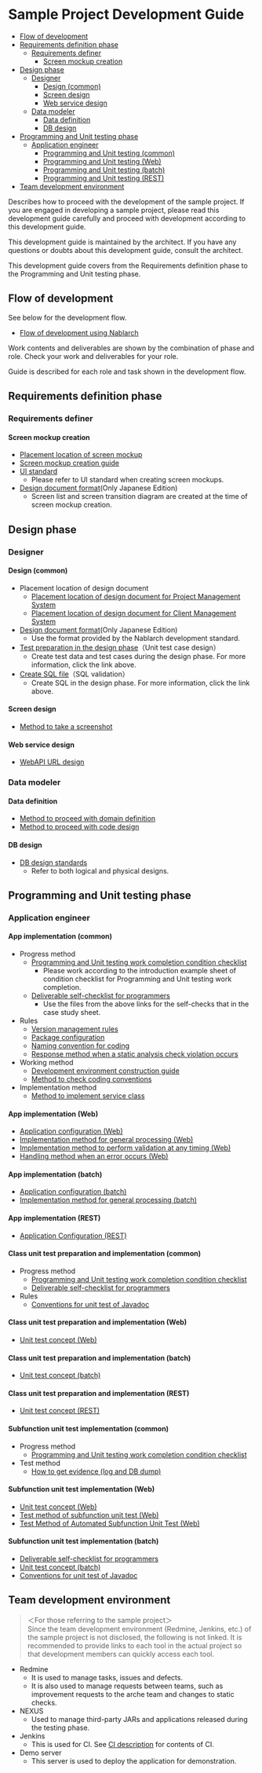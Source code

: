 # Sample Project Development Guide

- [Flow of development](#Flow-of-development)
- [Requirements definition phase](#Requirements-definition-phase)
  - [Requirements definer](#Requirements-definer)
    - [Screen mockup creation](#Screen-mockup-creation)
- [Design phase](#Design-phase)
  - [Designer](#Designer)
    - [Design (common)](#Design-common)
    - [Screen design](#Screen-design)
    - [Web service design](#Web-service-design)
  - [Data modeler](#Data-modeler)
    - [Data definition](#Data-definition)
    - [DB design](#DB-design)
- [Programming and Unit testing phase](#Programming-and-Unit-testing-phase)
  - [Application engineer](#Application-engineer)
    - [Programming and Unit testing (common)](#Programming-and-Unit-testing-common)
    - [Programming and Unit testing (Web)](#Programming-and-Unit-testing-Web)
    - [Programming and Unit testing (batch)](#Programming-and-Unit-testing-batch)
    - [Programming and Unit testing (REST)](#Programming-and-Unit-testing-REST)
- [Team development environment](#Team-development-environment)

Describes how to proceed with the development of the sample project.
If you are engaged in developing a sample project, please read this development guide carefully and proceed with development according to this development guide.

This development guide is maintained by the architect.
If you have any questions or doubts about this development guide, consult the architect.

This development guide covers from the Requirements definition phase to the Programming and Unit testing phase.

## Flow of development

See below for the development flow.

- [Flow of development using Nablarch](../Design_Document/Flow_of_development_using_Nablarch.xlsx?raw=true)

Work contents and deliverables are shown by the combination of phase and role.
Check your work and deliverables for your role.

Guide is described for each role and task shown in the development flow.

## Requirements definition phase

### Requirements definer

#### Screen mockup creation

- [Placement location of screen mockup](../Design_Document/A1_Project_Management_System/010_Requirements_Definition/020_Screen_Mockup)
- [Screen mockup creation guide](Requirements_Definition_Phase/Screen_mockup_creation_guide.md)
- [UI standard](../Design_Document/A1_Project_Management_System/020_Architecture_Design/020_Development_Standards/010_Design_Standards)
  - Please refer to UI standard when creating screen mockups.
- [Design document format](https://github.com/nablarch-development-standards/nablarch-development-standards/tree/master/030_%E8%A8%AD%E8%A8%88%E3%83%89%E3%82%AD%E3%83%A5%E3%83%A1%E3%83%B3%E3%83%88/010_%E3%83%95%E3%82%A9%E3%83%BC%E3%83%9E%E3%83%83%E3%83%88)(Only Japanese Edition)
  - Screen list and screen transition diagram are created at the time of screen mockup creation.

## Design phase

### Designer

#### Design (common)

- Placement location of design document
  - [Placement location of design document for Project Management System](../Design_Document/A1_Project_Management_System/030_Application_Design)
  - [Placement location of design document for Client Management System](../Design_Document/B1_Client_Management_System/030_Application_Design)
- [Design document format](https://github.com/nablarch-development-standards/nablarch-development-standards/tree/master/030_%E8%A8%AD%E8%A8%88%E3%83%89%E3%82%AD%E3%83%A5%E3%83%A1%E3%83%B3%E3%83%88/010_%E3%83%95%E3%82%A9%E3%83%BC%E3%83%9E%E3%83%83%E3%83%88)(Only Japanese Edition)
  - Use the format provided by the Nablarch development standard.
- [Test preparation in the design phase](Design_Phase/Test_preparation_in_the_design_phase.md)（Unit test case design）
  - Create test data and test cases during the design phase. For more information, click the link above.
- [Create SQL file](Design_Phase/Create_SQL_file.md)（SQL validation）
  - Create SQL in the design phase. For more information, click the link above.

#### Screen design

- [Method to take a screenshot](Design_Phase/Method_to_take_a_screenshot.md)

#### Web service design

- [WebAPI URL design](Design_Phase/WebAPI_URL_design.md)

### Data modeler

#### Data definition

- [Method to proceed with domain definition](Design_Phase/Method_to_proceed_with_domain_definition.md)
- [Method to proceed with code design](Design_Phase/Method_to_proceed_with_code_design.md)

#### DB design

- [DB design standards](../Design_Document/A1_Project_Management_System/020_Architecture_Design/020_Development_Standards/010_Design_Standards)
  - Refer to both logical and physical designs.

## Programming and Unit testing phase

### Application engineer

#### App implementation (common)

- Progress method
  - [Programming and Unit testing work completion condition checklist](PGUT_Phase/checklist/PGUT_work_completion_condition_checklist.xlsx?raw=true)
    - Please work according to the introduction example sheet of condition checklist for Programming and Unit testing work completion.
  - [Deliverable self-checklist for programmers](PGUT_Phase/checklist/Deliverable_self-checklist_for_programmers.xlsx?raw=true)
    - Use the files from the above links for the self-checks that in the case study sheet.
- Rules
  - [Version management rules](PGUT_Phase/Version_management_rules.md)
  - [Package configuration](PGUT_Phase/pg/Package_configuration.md)
  - [Naming convention for coding](PGUT_Phase/pg/Naming_convention_for_coding.md)
  - [Response method when a static analysis check violation occurs](PGUT_Phase/pg/Response_method_when_a_static_analysis_check_violation_occurs.md)
- Working method
  - [Development environment construction guide](PGUT_Phase/Development_environment_construction_guide.md)
  - [Method to check coding conventions](PGUT_Phase/pg/Method_to_check_coding_conventions.md)
- Implementation method
  - [Method to implement service class](PGUT_Phase/pg/Method_to_implement_service_class.md)

#### App implementation (Web)

- [Application configuration (Web)](Design_Phase/Application_Configuration_(Web).md)
- [Implementation method for general processing (Web)](PGUT_Phase/pg/Implementation_method_for_general_processing_(Web).md)
- [Implementation method to perform validation at any timing (Web)](PGUT_Phase/pg/Implementation_method_to_perform_validation_at_any_timing_(Web).md)
- [Handling method when an error occurs (Web)](PGUT_Phase/pg/Handling_method_when_an_error_occurs_(Web).md)

#### App implementation (batch)

- [Application configuration (batch)](Design_Phase/Application_configuration_(batch).md)
- [Implementation method for general processing (batch)](PGUT_Phase/pg/Implementation_method_for_general_processing_(batch).md)

#### App implementation (REST)

- [Application Configuration (REST)](Design_Phase/Application_Configuration_(REST).md)

#### Class unit test preparation and implementation (common)

- Progress method
  - [Programming and Unit testing work completion condition checklist](PGUT_Phase/checklist/PGUT_work_completion_condition_checklist.xlsx?raw=true)
  - [Deliverable self-checklist for programmers](PGUT_Phase/checklist/Deliverable_self-checklist_for_programmers.xlsx?raw=true)
- Rules
  - [Conventions for unit test of Javadoc](PGUT_Phase/ut/Conventions_for_unit_test_of_JavaDoc.md)

#### Class unit test preparation and implementation (Web)

- [Unit test concept (Web)](PGUT_Phase/ut/Unit_test_concept_(Web).md)

#### Class unit test preparation and implementation (batch)

- [Unit test concept (batch)](PGUT_Phase/ut/Unit_test_concept_(batch).md)

#### Class unit test preparation and implementation (REST)

- [Unit test concept (REST)](PGUT_Phase/ut/Unit_test_concept_(REST).md)


#### Subfunction unit test implementation (common)

- Progress method
  - [Programming and Unit testing work completion condition checklist](PGUT_Phase/checklist/PGUT_work_completion_condition_checklist.xlsx?raw=true)
- Test method
  - [How to get evidence (log and DB dump)](PGUT_Phase/ut/How_to_get_evidence_(log_and_DB_dump).md)

#### Subfunction unit test implementation (Web)

- [Unit test concept (Web)](PGUT_Phase/ut/Unit_test_concept_(Web).md)
- [Test method of subfunction unit test (Web)](PGUT_Phase/ut/Test_method_of_subfunction_unit_test_(Web).md) 
- [Test Method of Automated Subfunction Unit Test (Web)](PGUT_Phase/ut/Test_method_of_automated_subfunction_unit_test_(Web).md)

#### Subfunction unit test implementation (batch)

- [Deliverable self-checklist for programmers](PGUT_Phase/checklist/Deliverable_self-checklist_for_programmers.xlsx?raw=true)
- [Unit test concept (batch)](PGUT_Phase/ut/Unit_test_concept_(batch).md)
- [Conventions for unit test of Javadoc](PGUT_Phase/ut/Conventions_for_unit_test_of_JavaDoc.md)


## Team development environment

> ＜For those referring to the sample project＞  
> Since the team development environment (Redmine, Jenkins, etc.) of the sample project is not disclosed, the following is not linked. 
> It is recommended to provide links to each tool in the actual project so that development members can quickly access each tool.

- Redmine
  - It is used to manage tasks, issues and defects.
  - It is also used to manage requests between teams, such as improvement requests to the arche team and changes to static checks.
- NEXUS
  - Used to manage third-party JARs and applications released during the testing phase.
- Jenkins
  - This is used for CI. See [CI description](Development_Environment/CI_description.md) for contents of CI.
- Demo server
  - This server is used to deploy the application for demonstration.
